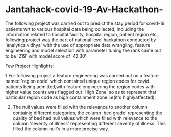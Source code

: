 # Jantahack-covid-19-Av-Hackathon-
The following project was carried out to predict the stay period for covid-19 patients wrt to various hospital data being collected, including the information related to hospital facility, hospital region, patient region etc, following project was the part of national level hackathon conducted by 'analytics vidhya' with the use of appropriate data wrangling, feature engineering and model selection with parameter tuning the rank came out to be '219' with model score of '42.30'

Few Project Highlights:

1.For following project a feature engineering was carried out on a feature named 'region code' which contained unique region codes for covid patients being admitted,with feature engineering the region codes with higher value counts was flagged out 'High Zone' so as to represent that particular region code as high containment zone i.e(it's highlyaffected).

2. The null values were filled with the relevance to another column containig different categories, the column 'bed grade' representing the quality of bed had null values which were filled with relevance to the column 'severity of illness' representing different severity of illness. This filled the column null's in a more precise way. 


